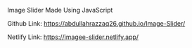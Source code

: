 Image Slider Made Using JavaScript

Github Link: https://abdullahrazzaq26.github.io/Image-Slider/

Netlify Link: https://imagee-slider.netlify.app/
